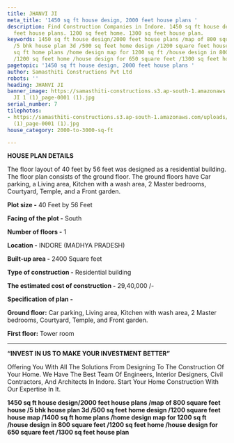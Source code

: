 ```yaml
---
title: JHANVI JI
meta_title: '1450 sq ft house design, 2000 feet house plans '
description: Find Construction Companies in Indore. 1450 sq ft house design. 2000
  feet house plans. 1200 sq feet home. 1300 sq feet house plan.
keywords: 1450 sq ft house design/2000 feet house plans /map of 800 square feet house
  /5 bhk house plan 3d /500 sq feet home design /1200 square feet house map /1400
  sq ft home plans /home design map for 1200 sq ft /house design in 800 square feet
  /1200 sq feet home /house design for 650 square feet /1300 sq feet house plan
pagetopic: '1450 sq ft house design, 2000 feet house plans '
author: Samasthiti Constructions Pvt Ltd
robots: ''
heading: JHANVI JI
banner_image: https://samasthiti-constructions.s3.ap-south-1.amazonaws.com/uploads/JHANVI
  JI 1 (1)_page-0001 (1).jpg
serial_number: 7
tilephotos:
- https://samasthiti-constructions.s3.ap-south-1.amazonaws.com/uploads/JHANVI JI 1
  (1)_page-0001 (1).jpg
house_category: 2000-to-3000-sq-ft

---
```

**HOUSE PLAN DETAILS**

The floor layout of 40 feet by 56 feet was designed as a residential building. The floor plan consists of the ground floor. The ground floors have Car parking, a Living area, Kitchen with a wash area, 2 Master bedrooms, Courtyard, Temple, and a Front garden.

**Plot size -** 40 Feet by 56 Feet

**Facing of the plot -** South

**Number of floors -** 1

**Location -** INDORE (MADHYA PRADESH)

**Built-up area -** 2400 Square feet

**Type of construction -** Residential building

**The estimated cost of construction -** 29,40,000 /-

**Specification of plan -**

**Ground floor:** Car parking, Living area, Kitchen with wash area, 2 Master bedrooms, Courtyard, Temple, and Front garden.

**First floor:** Tower room

***

**“INVEST IN US TO MAKE YOUR INVESTMENT BETTER”**

Offering You With All The Solutions From Designing To The Construction Of Your Home. We Have The Best Team Of Engineers, Interior Designers, Civil Contractors, And Architects In Indore. Start Your Home Construction With Our Expertise In It.

**1450 sq ft house design/2000 feet house plans /map of 800 square feet house /5 bhk house plan 3d /500 sq feet home design /1200 square feet house map /1400 sq ft home plans /home design map for 1200 sq ft /house design in 800 square feet /1200 sq feet home /house design for 650 square feet /1300 sq feet house plan**
